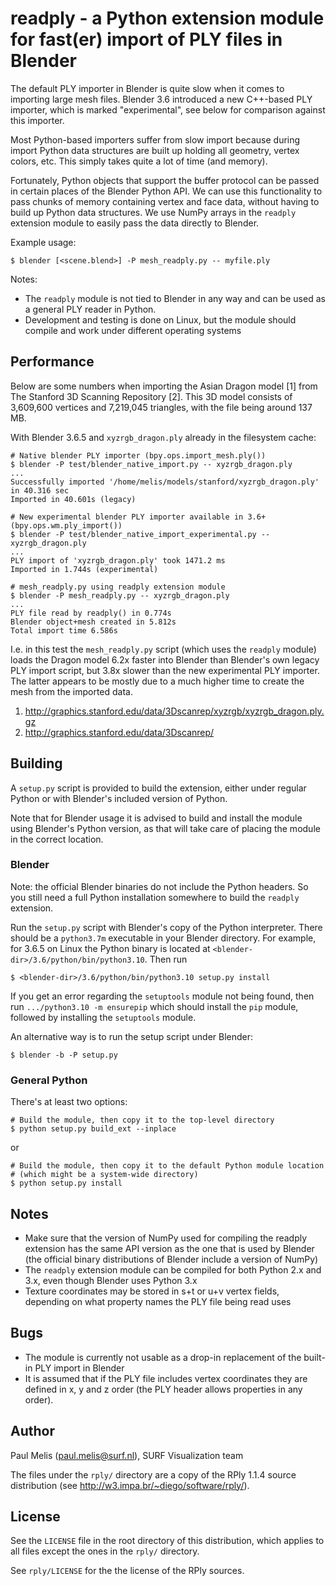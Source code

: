 # readply - a Python extension module for fast(er) import of PLY files in Blender

The default PLY importer in Blender is quite slow when it comes to 
importing large mesh files. Blender 3.6 introduced a new C++-based PLY
importer, which is marked "experimental", see below for comparison against
this importer.

Most Python-based importers suffer from slow import because during import 
Python data structures are built up holding all geometry, vertex colors, etc.
This simply takes quite a lot of time (and memory). 

Fortunately, Python objects that support the buffer protocol can be
passed in certain places of the Blender Python API.
We can use this functionality to pass chunks of memory containing
vertex and face data, without having to build up Python data
structures. We use NumPy arrays in the `readply` extension module 
to easily pass the data directly to Blender. 

Example usage:
```
$ blender [<scene.blend>] -P mesh_readply.py -- myfile.ply
```

Notes: 

- The `readply` module is not tied to Blender in any way and can 
  be used as a general PLY reader in Python.
- Development and testing is done on Linux, but the module should compile
  and work under different operating systems

## Performance

Below are some numbers when importing the Asian Dragon model [1] from 
The Stanford 3D Scanning Repository [2]. This 3D model consists of
3,609,600 vertices and 7,219,045 triangles, with the file being around
137 MB.

With Blender 3.6.5 and `xyzrgb_dragon.ply` already in the filesystem cache:

```
# Native blender PLY importer (bpy.ops.import_mesh.ply())
$ blender -P test/blender_native_import.py -- xyzrgb_dragon.ply
...
Successfully imported '/home/melis/models/stanford/xyzrgb_dragon.ply' in 40.316 sec
Imported in 40.601s (legacy)

# New experimental blender PLY importer available in 3.6+ (bpy.ops.wm.ply_import())
$ blender -P test/blender_native_import_experimental.py -- xyzrgb_dragon.ply
...
PLY import of 'xyzrgb_dragon.ply' took 1471.2 ms
Imported in 1.744s (experimental)

# mesh_readply.py using readply extension module
$ blender -P mesh_readply.py -- xyzrgb_dragon.ply
...
PLY file read by readply() in 0.774s
Blender object+mesh created in 5.812s
Total import time 6.586s
```

I.e. in this test the `mesh_readply.py` script (which uses the `readply`
module) loads the Dragon model 6.2x faster into Blender than 
Blender's own legacy PLY import script, but 3.8x slower than the new
experimental PLY importer. The latter appears to be mostly due to a
much higher time to create the mesh from the imported data.

1. http://graphics.stanford.edu/data/3Dscanrep/xyzrgb/xyzrgb_dragon.ply.gz
2. http://graphics.stanford.edu/data/3Dscanrep/

## Building

A `setup.py` script is provided to build the extension, either under
regular Python or with Blender's included version of Python. 

Note that for Blender usage it is advised to build and install the module using
Blender's Python version, as that will take care of placing the module
in the correct location.

### Blender

Note: the official Blender binaries do not include the Python headers. 
So you still need a full Python installation somewhere to build the 
`readply` extension.

Run the `setup.py` script with Blender's copy of
the Python interpreter. There should be a `python3.7m` executable in
your Blender directory. For example, for 3.6.5 on Linux the Python binary
is located at `<blender-dir>/3.6/python/bin/python3.10`. Then run

```
$ <blender-dir>/3.6/python/bin/python3.10 setup.py install
```

If you get an error regarding the `setuptools` module not being found,
then run `.../python3.10 -m ensurepip` which should install the
`pip` module, followed by installing the `setuptools` module.

An alternative way is to run the setup script under Blender:

```
$ blender -b -P setup.py
```

### General Python

There's at least two options:

```
# Build the module, then copy it to the top-level directory
$ python setup.py build_ext --inplace
```

or

```
# Build the module, then copy it to the default Python module location
# (which might be a system-wide directory)
$ python setup.py install
```

## Notes

- Make sure that the version of NumPy used for compiling the readply
  extension has the same API version as the one that is used by Blender
  (the official binary distributions of Blender include a version of NumPy)
- The `readply` extension module can be compiled for both Python 2.x and 3.x,
  even though Blender uses Python 3.x
- Texture coordinates may be stored in s+t or u+v vertex fields, depending
  on what property names the PLY file being read uses

## Bugs

- The module is currently not usable as a drop-in replacement of the
  built-in PLY import in Blender
- It is assumed that if the PLY file includes vertex coordinates they 
  are defined in x, y and z order (the PLY header allows properties in any order).
  
## Author

Paul Melis (paul.melis@surf.nl), SURF Visualization team

The files under the `rply/` directory are a copy of the RPly 1.1.4 
source distribution (see http://w3.impa.br/~diego/software/rply/).

## License

See the `LICENSE` file in the root directory of this distribution,
which applies to all files except the ones in the `rply/` directory.

See `rply/LICENSE` for the the license of the RPly sources.

